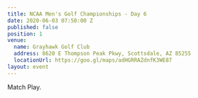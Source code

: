 ```yaml
---
title: NCAA Men's Golf Championships - Day 6
date: 2020-06-03 07:50:00 Z
published: false
position: 1
venue:
  name: Grayhawk Golf Club
  address: 8620 E Thompson Peak Pkwy, Scottsdale, AZ 85255
  locationUrl: https://goo.gl/maps/adHGRRAZdnfK3WE87
layout: event
---
```


Match Play.